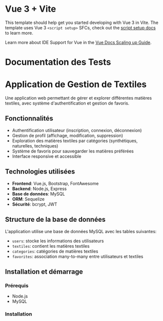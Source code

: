 # Vue 3 + Vite

This template should help get you started developing with Vue 3 in Vite. The template uses Vue 3 `<script setup>` SFCs, check out the [script setup docs](https://v3.vuejs.org/api/sfc-script-setup.html#sfc-script-setup) to learn more.

Learn more about IDE Support for Vue in the [Vue Docs Scaling up Guide](https://vuejs.org/guide/scaling-up/tooling.html#ide-support).


# Documentation des Tests

# Application de Gestion de Textiles

Une application web permettant de gérer et explorer différentes matières textiles, avec système d'authentification et gestion de favoris.

## Fonctionnalités

- Authentification utilisateur (inscription, connexion, déconnexion)
- Gestion de profil (affichage, modification, suppression)
- Exploration des matières textiles par catégories (synthétiques, naturelles, techniques)
- Système de favoris pour sauvegarder les matières préférées
- Interface responsive et accessible

## Technologies utilisées

- **Frontend**: Vue.js, Bootstrap, FontAwesome
- **Backend**: Node.js, Express
- **Base de données**: MySQL
- **ORM**: Sequelize
- **Sécurité**: bcrypt, JWT

## Structure de la base de données

L'application utilise une base de données MySQL avec les tables suivantes:
- `users`: stocke les informations des utilisateurs
- `textiles`: contient les matières textiles
- `categories`: catégories de matières textiles
- `favorites`: association many-to-many entre utilisateurs et textiles

## Installation et démarrage

### Prérequis

- Node.js
- MySQL

### Installation


